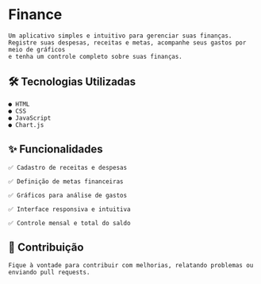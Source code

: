 
#   Finance
    Um aplicativo simples e intuitivo para gerenciar suas finanças. 
    Registre suas despesas, receitas e metas, acompanhe seus gastos por meio de gráficos 
    e tenha um controle completo sobre suas finanças.


## 🛠️ Tecnologias Utilizadas
    ● HTML
    ● CSS 
    ● JavaScript 
    ● Chart.js

## ✨ Funcionalidades
    ✅ Cadastro de receitas e despesas

    ✅ Definição de metas financeiras

    ✅ Gráficos para análise de gastos

    ✅ Interface responsiva e intuitiva

    ✅ Controle mensal e total do saldo

## 🔧 Contribuição

    Fique à vontade para contribuir com melhorias, relatando problemas ou enviando pull requests.
